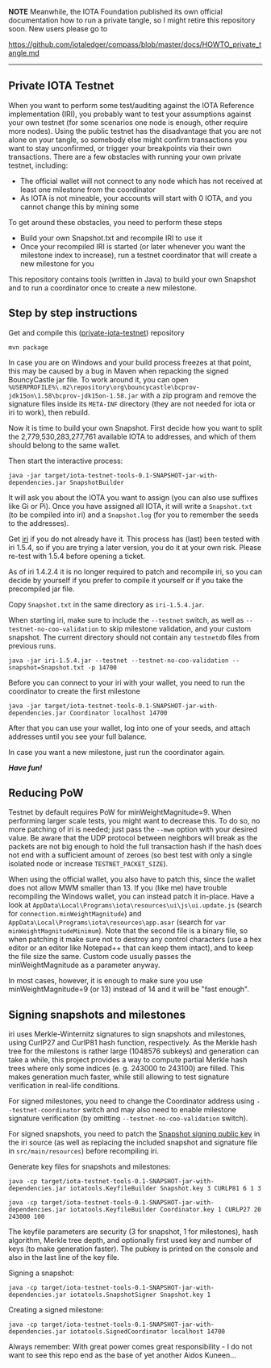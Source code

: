 **NOTE** Meanwhile, the IOTA Foundation published its own official documentation how to run a private tangle, so I might retire this repository soon. New users please go to

https://github.com/iotaledger/compass/blob/master/docs/HOWTO_private_tangle.md

---

## Private IOTA Testnet

When you want to perform some test/auditing against the IOTA Reference implementation (IRI), you probably want to test your assumptions against your own testnet (for some scenarios one node is enough, other require more nodes). Using the public testnet has the disadvantage that you are not alone on your tangle, so somebody else might confirm transactions you want to stay unconfirmed, or trigger your breakpoints via their own transactions. There are a few obstacles with running your own private testnet, including:

- The official wallet will not connect to any node which has not received at least one milestone from the coordinator
- As IOTA is not mineable, your accounts will start with 0 IOTA, and you cannot change this by mining some

To get around these obstacles, you need to perform these steps

- Build your own Snapshot.txt and recompile IRI to use it
- Once your recompiled IRI is started (or later whenever you want the milestone index to increase), run a testnet coordinator that will create a new milestone for you

This repository contains tools (written in Java) to build your own Snapshot and to run a coordinator once to create a new milestone.

## Step by step instructions

Get and compile this ([private-iota-testnet](https://github.com/schierlm/private-iota-testnet)) repository

    mvn package

In case you are on Windows and your build process freezes at that point, this may be caused by a bug in Maven when repacking the signed BouncyCastle jar file. To work around it, you can open `%USERPROFILE%\.m2\repository\org\bouncycastle\bcprov-jdk15on\1.58\bcprov-jdk15on-1.58.jar` with a zip program and remove the signature files inside its `META-INF` directory (they are not needed for iota or iri to work), then rebuild.

Now it is time to build your own Snapshot. First decide how you want to split the 2,779,530,283,277,761 available IOTA to addresses, and which of them should belong to the same wallet.

Then start the interactive process:

    java -jar target/iota-testnet-tools-0.1-SNAPSHOT-jar-with-dependencies.jar SnapshotBuilder

It will ask you about the IOTA you want to assign (you can also use suffixes like Gi or Pi). Once you have assigned all IOTA, it will write a `Snapshot.txt` (to be compiled into iri) and a `Snapshot.log` (for you to remember the seeds to the addresses).

Get [iri](https://github.com/iotaledger/iri/) if you do not already have it. This process has (last) been tested with iri 1.5.4, so if you are trying a later version, you do it at your own risk. Please re-test with 1.5.4 before opening a ticket.

As of iri 1.4.2.4 it is no longer required to patch and recompile iri, so you can decide by yourself if you prefer to compile it yourself or if you take the precompiled jar file.

Copy `Snapshot.txt` in the same directory as `iri-1.5.4.jar`.

When starting iri, make sure to include the `--testnet` switch, as well as `--testnet-no-coo-validation` to skip milestone validation, and your custom snapshot. The current directory should not contain any `testnetdb` files from previous runs.

    java -jar iri-1.5.4.jar --testnet --testnet-no-coo-validation --snapshot=Snapshot.txt -p 14700

Before you can connect to your iri with your wallet, you need to run the coordinator to create the first milestone

    java -jar target/iota-testnet-tools-0.1-SNAPSHOT-jar-with-dependencies.jar Coordinator localhost 14700

After that you can use your wallet, log into one of your seeds, and attach addresses until you see your full balance.

In case you want a new milestone, just run the coordinator again.

***Have fun!***

## Reducing PoW

Testnet by default requires PoW for minWeightMagnitude=9. When performing larger scale tests, you might want to decrease this. To do so, no more patching of iri is needed; just pass the `--mwm` option with your desired value.
Be aware that the UDP protocol between neighbors will break as the packets are not big enough to hold the full transaction hash if the hash does not end with a sufficient amount of zeroes (so best test with only a single isolated node or increase `TESTNET_PACKET_SIZE`).

When using the official wallet, you also have to patch this, since the wallet does not allow MWM smaller than 13. If you (like me) have trouble recompiling the Windows wallet, you can instead patch it in-place. Have a look at `AppData\Local\Programs\iota\resources\ui\js\ui.update.js` (search for `connection.minWeightMagnitude`) and `AppData\Local\Programs\iota\resources\app.asar` (search for `var minWeightMagnitudeMinimum`). Note that the second file is a binary file, so when patching it make sure not to destroy any control characters (use a hex editor or an editor like Notepad++ that can keep them intact), and to keep the file size the same. Custom code usually passes the minWeightMagnitude as a parameter anyway.

In most cases, however, it is enough to make sure you use minWeightMagnitude=9 (or 13) instead of 14 and it will be "fast enough".

## Signing snapshots and milestones

iri uses Merkle-Winternitz signatures to sign snapshots and milestones, using CurlP27 and CurlP81 hash function, respectively. As the Merkle hash tree for
the milestons is rather large (1048576 subkeys) and generation can take a while, this project provides a way to compute partial Merkle hash trees where
only some indices (e. g. 243000 to 243100) are filled. This makes generation much faster, while still allowing to test signature verification in real-life
conditions.

For signed milestones, you need to change the Coordinator address using `--testnet-coordinator` switch and may also need to enable milestone signature verification (by omitting `--testnet-no-coo-validation` switch).

For signed snapshots, you need to patch the [Snapshot signing public key](https://github.com/iotaledger/iri/blob/12a4bc6307426ee17ca47dd805acac634e26fff8/src/main/java/com/iota/iri/Snapshot.java#L23) in the iri source (as well as replacing the included snapshot and signature file in `src/main/resources`) before recompiling iri.


Generate key files for snapshots and milestones:

    java -cp target/iota-testnet-tools-0.1-SNAPSHOT-jar-with-dependencies.jar iotatools.KeyfileBuilder Snapshot.key 3 CURLP81 6 1 3

    java -cp target/iota-testnet-tools-0.1-SNAPSHOT-jar-with-dependencies.jar iotatools.KeyfileBuilder Coordinator.key 1 CURLP27 20 243000 100

The keyfile parameters are security (3 for snapshot, 1 for milestones), hash algorithm, Merkle tree depth, and optionally first used key and number of keys
(to make generation faster). The pubkey is printed on the console and also in the last line of the key file.


Signing a snapshot:

    java -cp target/iota-testnet-tools-0.1-SNAPSHOT-jar-with-dependencies.jar iotatools.SnapshotSigner Snapshot.key 1

Creating a signed milestone:

    java -cp target/iota-testnet-tools-0.1-SNAPSHOT-jar-with-dependencies.jar iotatools.SignedCoordinator localhost 14700

Always remember: With great power comes great responsibility - I do not want to see this repo end as the base of yet another Aidos Kuneen...
